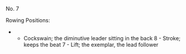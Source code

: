 No. 7


Rowing Positions:
* - Cockswain; the diminutive leader sitting in the back
8 - Stroke; keeps the beat
7 - Lift; the exemplar, the lead follower
